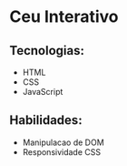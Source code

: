 # Ceu Interativo

## Tecnologias:
- HTML
- CSS
- JavaScript

## Habilidades:
- Manipulacao de DOM
- Responsividade CSS
